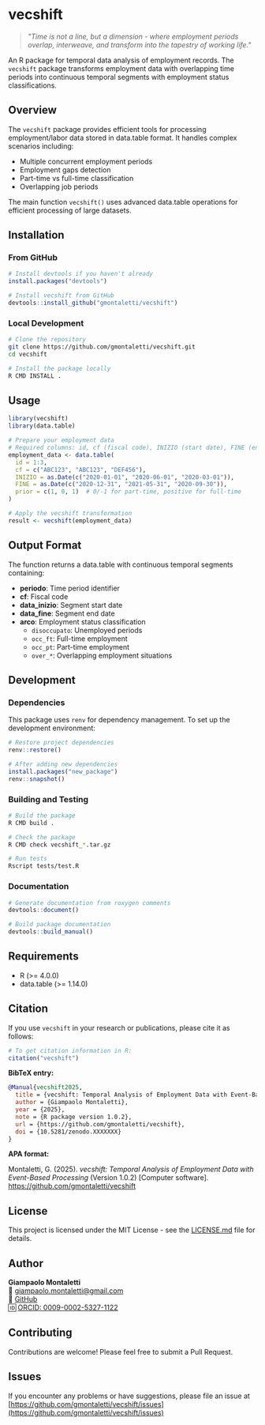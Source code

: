 # vecshift

> *"Time is not a line, but a dimension - where employment periods overlap, interweave, and transform into the tapestry of working life."*

An R package for temporal data analysis of employment records. The `vecshift` package transforms employment data with overlapping time periods into continuous temporal segments with employment status classifications.

## Overview

The `vecshift` package provides efficient tools for processing employment/labor data stored in data.table format. It handles complex scenarios including:

- Multiple concurrent employment periods
- Employment gaps detection
- Part-time vs full-time classification
- Overlapping job periods

The main function `vecshift()` uses advanced data.table operations for efficient processing of large datasets.

## Installation

### From GitHub

```r
# Install devtools if you haven't already
install.packages("devtools")

# Install vecshift from GitHub
devtools::install_github("gmontaletti/vecshift")
```

### Local Development

```bash
# Clone the repository
git clone https://github.com/gmontaletti/vecshift.git
cd vecshift

# Install the package locally
R CMD INSTALL .
```

## Usage

```r
library(vecshift)
library(data.table)

# Prepare your employment data
# Required columns: id, cf (fiscal code), INIZIO (start date), FINE (end date), prior (employment type)
employment_data <- data.table(
  id = 1:3,
  cf = c("ABC123", "ABC123", "DEF456"),
  INIZIO = as.Date(c("2020-01-01", "2020-06-01", "2020-03-01")),
  FINE = as.Date(c("2020-12-31", "2021-05-31", "2020-09-30")),
  prior = c(1, 0, 1)  # 0/-1 for part-time, positive for full-time
)

# Apply the vecshift transformation
result <- vecshift(employment_data)
```

## Output Format

The function returns a data.table with continuous temporal segments containing:

- **periodo**: Time period identifier
- **cf**: Fiscal code
- **data_inizio**: Segment start date
- **data_fine**: Segment end date
- **arco**: Employment status classification
  - `disoccupato`: Unemployed periods
  - `occ_ft`: Full-time employment
  - `occ_pt`: Part-time employment
  - `over_*`: Overlapping employment situations

## Development

### Dependencies

This package uses `renv` for dependency management. To set up the development environment:

```r
# Restore project dependencies
renv::restore()

# After adding new dependencies
install.packages("new_package")
renv::snapshot()
```

### Building and Testing

```bash
# Build the package
R CMD build .

# Check the package
R CMD check vecshift_*.tar.gz

# Run tests
Rscript tests/test.R
```

### Documentation

```r
# Generate documentation from roxygen comments
devtools::document()

# Build package documentation
devtools::build_manual()
```

## Requirements

- R (>= 4.0.0)
- data.table (>= 1.14.0)

## Citation

If you use `vecshift` in your research or publications, please cite it as follows:

```r
# To get citation information in R:
citation("vecshift")
```

**BibTeX entry:**

```bibtex
@Manual{vecshift2025,
  title = {vecshift: Temporal Analysis of Employment Data with Event-Based Processing},
  author = {Giampaolo Montaletti},
  year = {2025},
  note = {R package version 1.0.2},
  url = {https://github.com/gmontaletti/vecshift},
  doi = {10.5281/zenodo.XXXXXXX}
}
```

**APA format:**

Montaletti, G. (2025). *vecshift: Temporal Analysis of Employment Data with Event-Based Processing* (Version 1.0.2) [Computer software]. https://github.com/gmontaletti/vecshift

## License

This project is licensed under the MIT License - see the [LICENSE.md](LICENSE.md) file for details.

## Author

**Giampaolo Montaletti**  
📧 giampaolo.montaletti@gmail.com  
🔗 [GitHub](https://github.com/gmontaletti)  
🆔 [ORCID: 0009-0002-5327-1122](https://orcid.org/0009-0002-5327-1122)

## Contributing

Contributions are welcome! Please feel free to submit a Pull Request.

## Issues

If you encounter any problems or have suggestions, please file an issue at [https://github.com/gmontaletti/vecshift/issues](https://github.com/gmontaletti/vecshift/issues)